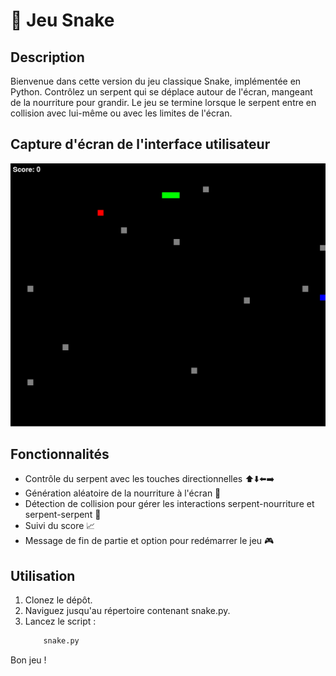 # 🐍 Jeu Snake

## Description

Bienvenue dans cette version du jeu classique Snake, implémentée en Python. Contrôlez un serpent qui se déplace autour de l'écran, mangeant de la nourriture pour grandir. Le jeu se termine lorsque le serpent entre en collision avec lui-même ou avec les limites de l'écran.

## Capture d'écran de l'interface utilisateur

![Capture d'écran de l'interface utilisateur](./screen_demo.PNG)


## Fonctionnalités

- Contrôle du serpent avec les touches directionnelles ⬆️⬇️⬅️➡️
- Génération aléatoire de la nourriture à l'écran 🍎
- Détection de collision pour gérer les interactions serpent-nourriture et serpent-serpent 🚫
- Suivi du score 📈
- Message de fin de partie et option pour redémarrer le jeu 🎮

## Utilisation

1. Clonez le dépôt.
2. Naviguez jusqu'au répertoire contenant snake.py.
3. Lancez le script :
    ```bash
        snake.py

Bon jeu !